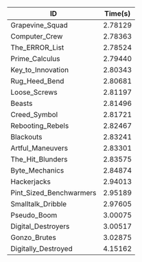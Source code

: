 |ID|Time(s)|
|-|-|
|Grapevine_Squad|2.78129|
|Computer_Crew|2.78363|
|The_ERROR_List|2.78524|
|Prime_Calculus|2.79440|
|Key_to_Innovation|2.80343|
|Rug_Heed_Bend|2.80681|
|Loose_Screws|2.81197|
|Beasts|2.81496|
|Creed_Symbol|2.81721|
|Rebooting_Rebels|2.82467|
|Blackouts|2.83241|
|Artful_Maneuvers|2.83301|
|The_Hit_Blunders|2.83575|
|Byte_Mechanics|2.84874|
|Hackerjacks|2.94013|
|Pint_Sized_Benchwarmers|2.95189|
|Smalltalk_Dribble|2.97605|
|Pseudo_Boom|3.00075|
|Digital_Destroyers|3.00517|
|Gonzo_Brutes|3.02875|
|Digitally_Destroyed|4.15162|
